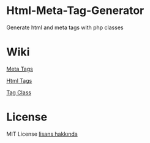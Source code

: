 # Html-Meta-Tag-Generator
Generate html and meta tags with php classes

# Wiki

[Meta Tags](https://github.com/emretulek/Html-Meta-Tag-Generator/wiki/Meta-Tags)

[Html Tags](https://github.com/emretulek/Html-Meta-Tag-Generator/wiki/Html-Tags)

[Tag Class](https://github.com/emretulek/Html-Meta-Tag-Generator/wiki/Tag-Class)


# License

MIT License [lisans hakkında](https://github.com/emretulek/Html-Meta-Tag-Generator/blob/master/LICENSE)
